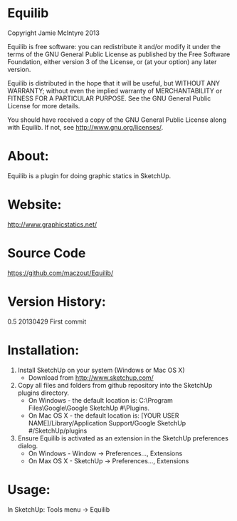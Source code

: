 Equilib
=======

Copyright Jamie McIntyre 2013

Equilib is free software: you can redistribute it and/or modify
it under the terms of the GNU General Public License as published by
the Free Software Foundation, either version 3 of the License, or
(at your option) any later version.

Equilib is distributed in the hope that it will be useful,
but WITHOUT ANY WARRANTY; without even the implied warranty of
MERCHANTABILITY or FITNESS FOR A PARTICULAR PURPOSE.  See the
GNU General Public License for more details.

You should have received a copy of the GNU General Public License
along with Equilib.  If not, see <http://www.gnu.org/licenses/>.



# About:
Equilib is a plugin for doing graphic statics in SketchUp.  

# Website:
http://www.graphicstatics.net/

# Source Code
https://github.com/maczout/Equilib/

# Version History:
0.5     20130429 First commit

# Installation:
1. Install SketchUp on your system (Windows or Mac OS X)
	* Download from http://www.sketchup.com/
2. Copy all files and folders from github repository into the SketchUp plugins directory.
	* On Windows - the default location is: C:\Program Files\Google\Google SketchUp #\Plugins.
	* On Mac OS X - the default location is: [YOUR USER NAME]/Library/Application Support/Google SketchUp #/SketchUp/plugins
3. Ensure Equilib is activated as an extension in the SketchUp preferences dialog.
	* On Windows - Window -> Preferences..., Extensions
	* On Max OS X - SketchUp -> Preferences..., Extensions

# Usage:
In SketchUp: Tools menu -> Equilib

